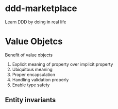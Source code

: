 # ddd-marketplace
Learn DDD by doing in real life

# Value Objetcs
Benefit of value objects
1. Explicit meaning of property over implicit property
2. Ubiquitous meaning
3. Proper encapsulation
4. Handling validation properly
5. Enable type safety

## Entity invariants

